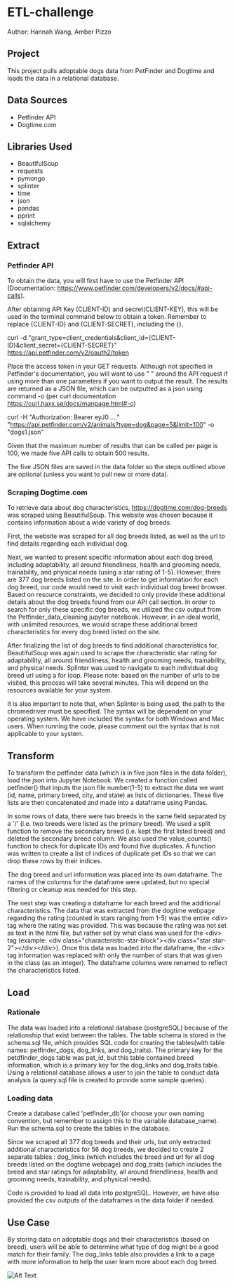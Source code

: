 # ETL-challenge
Author: Hannah Wang, Amber Pizzo

## Project
This project pulls adoptable dogs data from PetFinder and Dogtime and loads the data in a relational database.

## Data Sources
- Petfinder API
- Dogtime.com

## Libraries Used
- BeautifulSoup
- requests
- pymongo
- splinter
- time
- json
- pandas
- pprint
- sqlalchemy

## Extract
### Petfinder API
To obtain the data, you will first have to use the Petfinder API (Documentation: https://www.petfinder.com/developers/v2/docs/#api-calls).

After obtaining API Key (CLIENT-ID) and secret(CLIENT-KEY), this will be used in the terminal command below to obtain a token. Remember to replace {CLIENT-ID} and {CLIENT-SECRET}, including the {}.

curl -d "grant_type=client_credentials&client_id={CLIENT-ID}&client_secret={CLIENT-SECRET}" https://api.petfinder.com/v2/oauth2/token

Place the access token in your GET requests. Although not specified in Petfinder's documentation, you will want to use " " around the API request if using more than one parameters if you want to output the result. The results are returned as a JSON file, which can be outputted as a json using command -o (per curl documentation https://curl.haxx.se/docs/manpage.html#-o)

curl -H "Authorization: Bearer eyJ0....." "https://api.petfinder.com/v2/animals?type=dog&page=5&limit=100" -o "dogs1.json"

Given that the maximum number of results that can be called per page is 100, we made five API calls to obtain 500 results. 

The five JSON files are saved in the data folder so the steps outlined above are optional (unless you want to pull new or more data). 

### Scraping Dogtime.com
To retrieve data about dog characteristics, https://dogtime.com/dog-breeds was scraped using BeautifulSoup. This website was chosen because it contains information about a wide variety of dog breeds.

First, the website was scraped for all dog breeds listed, as well as the url to find details regarding each individual dog.

Next, we wanted to present specific information about each dog breed, including adaptability, all around friendliness, health and grooming needs, trainability, and physical needs (using a star rating of 1-5). However, there are 377 dog breeds listed on the site. In order to get information for each dog breed, our code would need to visit each individual dog breed browser. Based on resource constraints, we decided to only provide these additional details about the dog breeds found from our API call section. In order to search for only these specific dog breeds, we utilized the csv output from the Petfinder_data_cleaning jupyter notebook. However, in an ideal world, with unlimited resources, we would scrape these additional breed characteristics for every dog breed listed on the site. 

After finalizing the list of dog breeds to find additional characteristics for, BeautifulSoup was again used to scrape the characteristic star rating for adaptability, all around friendliness, health and grooming needs, trainability, and physical needs. Splinter was used to navigate to each individual dog breed url using a for loop. Please note: based on the number of urls to be visited, this process will take several minutes. This will depend on the resources available for your system.

It is also important to note that, when Splinter is being used, the path to the chromedriver must be specified. The syntax will be dependent on your operating system. We have included the syntax for both Windows and Mac users. When running the code, please comment out the syntax that is not applicable to your system.

## Transform
To transform the petfinder data (which is in five json files in the data folder), load the json into Jupyter Notebook. We created a function called petfinder() that inputs the json file number(1-5) to extract the data we want (id, name, primary breed, city, and state) as lists of dictionaries. These five lists are then concatenated and made into a dataframe using Pandas. 

In some rows of data, there were two breeds in the same field separated by a '/' (i.e. two breeds were listed as the primary breed). We used a split function to remove the secondary breed (i.e. kept the first listed breed) and deleted the secondary breed column. We also used the value_counts() function to check for duplicate IDs and found five duplicates. A function was written to create a list of indices of duplicate pet IDs so that we can drop these rows by their indices.

The dog breed and url information was placed into its own dataframe. The names of the columns for the dataframe were updated, but no special filtering or cleanup was needed for this step.

The next step was creating a dataframe for each breed and the additional characteristics. The data that was extracted from the dogtime webpage regarding the rating (counted in stars ranging from 1-5) was the entire \<div> tag where the rating was provided. This was because the rating was not set as text in the html file, but rather set by what class was used for the \<div> tag (example: \<div class="characteristic-star-block">\<div class="star star-2">\</div>\</div>). Once this data was loaded into the dataframe, the \<div> tag information was replaced with only the number of stars that was given in the class (as an integer). The dataframe columns were renamed to reflect the characteristics listed.

## Load
### Rationale
The data was loaded into a relational database (postgreSQL) because of the relationship that exist between the tables. The table schema is stored in the schema.sql file, which provides SQL code for creating the tables(with table names: petfinder_dogs, dog_links, and dog_traits). The primary key for the petdfinder_dogs table was pet_id, but this table contained breed information, which is a primary key for the dog_links and dog_traits table. Using a relational database allows a user to join the table to conduct data analysis (a query.sql file is created to provide some sample queries).

### Loading data
Create a database called 'petfinder_db'(or choose your own naming convention, but remember to assign this to the variable database_name). Run the schema.sql to create the tables in the database.

Since we scraped all 377 dog breeds and their urls, but only extracted additional characteristics for 56 dog breeds, we decided to create 2 separate tables : dog_links (which includes the breed and url for all dog breeds listed on the dogtime webpage) and dog_traits (which includes the breed and star ratings for adaptability, all around friendliness, health and grooming needs, trainability, and physical needs).

Code is provided to load all data into postgreSQL. However, we have also provided the csv outputs of the dataframes in the data folder if needed.

## Use Case
By storing data on adoptable dogs and their characteristics (based on breed), users will be able to determine what type of dog might be a good match for their family. The dog_links table also provides a link to a page with more information to help the user learn more about each dog breed. 


![Alt Text](https://dl5zpyw5k3jeb.cloudfront.net/photos/pets/48752074/2/?bust=1597187863\u0026width=100)